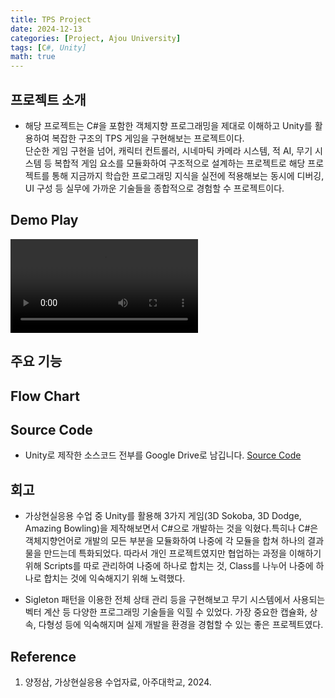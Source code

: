 ```yaml
---
title: TPS Project
date: 2024-12-13
categories: [Project, Ajou University]
tags: [C#, Unity]
math: true
---
```


## 프로젝트 소개
- 해당 프로젝트는 C#을 포함한 객체지향 프로그래밍을 제대로 이해하고 Unity를 활용하여 복잡한 구조의 TPS 게임을 구현해보는 프로젝트이다.<br/>
단순한 게임 구현을 넘어, 캐릭터 컨트롤러, 시네마틱 카메라 시스템, 적 AI, 무기 시스템 등 복합적 게임 요소를 모듈화하여 구조적으로 설계하는 프로젝트로 해당 프로젝트를 통해 지금까지 학습한 프로그래밍 지식을 실전에 적용해보는 동시에 디버깅, UI 구성 등 실무에 가까운 기술들을 종합적으로 경험할 수 프로젝트이다.

## Demo Play
<video controls style="max-width: 100%; height: auto;">
    <source src="/assets/videos/TPS_Project_Play.mp4" type="video/mp4">
</video>

## 주요 기능

## Flow Chart

## Source Code
- Unity로 제작한 소스코드 전부를 Google Drive로 남깁니다.
    [Source Code](https://drive.google.com/file/d/13pQfE7MHxG-DHtxnUWtvNgebXMDKbohJ/view?usp=sharing)

## 회고
- 가상현실응용 수업 중 Unity를 활용해 3가지 게임(3D Sokoba, 3D Dodge, Amazing Bowling)을 제작해보면서 C#으로 개발하는 것을 익혔다.특히나 C#은 객체지향언어로 개발의 모든 부분을 모듈화하여 나중에 각 모듈을 합쳐 하나의 결과물을 만드는데 특화되었다. 따라서 개인 프로젝트였지만 협업하는 과정을 이해하기 위해 Scripts를 따로 관리하여 나중에 하나로 합치는 것, Class를 나누어 나중에 하나로 합치는 것에 익숙해지기 위해 노력했다.

- Sigleton 패턴을 이용한 전체 상태 관리 등을 구현해보고 무기 시스템에서 사용되는 벡터 계산 등 다양한 프로그래밍 기술들을 익힐 수 있었다. 가장 중요한 캡슐화, 상속, 다형성 등에 익숙해지며 실제 개발을 환경을 경험할 수 있는 좋은 프로젝트였다.

## Reference
1. 양정삼, 가상현실응용 수업자료, 아주대학교, 2024.